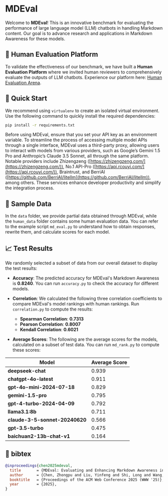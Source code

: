 # MDEval

Welcome to **MDEval**! This is an innovative benchmark for evaluating the performance of large language model (LLM) chatbots in handling Markdown content. Our goal is to advance research and applications in Markdown Awareness for these models.

## 🚀 Human Evaluation Platform

To validate the effectiveness of our benchmark, we have built a **Human Evaluation Platform** where we invited human reviewers to comprehensively evaluate the outputs of LLM chatbots. Experience our platform here: [Human Evaluation Arena](https://md-eval-human.pages.dev/).

## 🔧 Quick Start

We recommend using `virtualenv` to create an isolated virtual environment. Use the following command to quickly install the required dependencies:

```bash
pip install -r requirements.txt
```

Before using MDEval, ensure that you set your API key as an environment variable. To streamline the process of accessing multiple model APIs through a single interface, MDEval uses a third-party proxy, allowing users to interact with models from various providers, such as Google’s Gemini 1.5 Pro and Anthropic’s Claude 3.5 Sonnet, all through the same platform. Notable providers include Zhizengzeng ([https://zhizengzeng.com/](https://zhizengzeng.com/)), No.1 API-Pro ([https://api.rcouyi.com/](https://api.rcouyi.com/)), Braintrust, and BerriAI ([https://github.com/BerriAI/litellm](https://github.com/BerriAI/litellm)), among others. These services enhance developer productivity and simplify the integration process.
## 📂 Sample Data

In the `data` folder, we provide partial data obtained through MDEval, while the `human_data` folder contains some human evaluation data. You can refer to the example script `md_eval.py` to understand how to obtain responses, rewrite them, and calculate scores for each model.

## 📈 Test Results

We randomly selected a subset of data from our overall dataset to display the test results:

- **Accuracy**: The predicted accuracy for MDEval's Markdown Awareness is **0.8240**. You can run `accuracy.py` to check the accuracy for different models.

- **Correlation**: We calculated the following three correlation coefficients to compare MDEval's model rankings with human rankings. Run `correlation.py` to compute the results:
  - **Spearman Correlation**: **0.7313**
  - **Pearson Correlation**: **0.8007**
  - **Kendall Correlation**: **0.6021**

- **Average Scores**: The following are the average scores for the models, calculated on a subset of test data. You can run `md_rank.py` to compute these scores:

| **Model**                         | **Average Score** |
|-----------------------------------|-------------------|
| **deepseek-chat**                 | 0.939             |
| **chatgpt-4o-latest**             | 0.911             |
| **gpt-4o-mini-2024-07-18**        | 0.829             |
| **gemini-1.5-pro**                | 0.795             |
| **gpt-4-turbo-2024-04-09**        | 0.792             |
| **llama3.1:8b**                   | 0.711             |
| **claude-3-5-sonnet-20240620**     | 0.566             |
| **gpt-3.5-turbo**                 | 0.475             |
| **baichuan2-13b-chat-v1**         | 0.164             |

## 📖 bibtex

```bibtex
@inproceedings{chen2025mdeval,
  title       = {MDEval: Evaluating and Enhancing Markdown Awareness in Large Language Models},
  author      = {Chen, Zhongpu and Liu, Yinfeng and Shi, Long and Wang, Zhi-Jie and Chen, Xingyan and Zhao, Yu and Ren, Fuji},
  booktitle   = {Proceedings of the ACM Web Conference 2025 (WWW '25)},
  year        = {2025},
}
```

